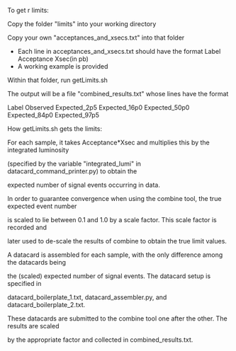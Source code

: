 To get r limits:

Copy the folder "limits" into your working directory

Copy your own "acceptances_and_xsecs.txt" into that folder

 - Each line in acceptances_and_xsecs.txt should have the format
    Label Acceptance Xsec(in pb)
 - A working example is provided

Within that folder, run getLimits.sh

The output will be a file "combined_results.txt" whose lines have the format

 Label Observed Expected_2p5 Expected_16p0 Expected_50p0 Expected_84p0 Expected_97p5

How getLimits.sh gets the limits:

For each sample, it takes Acceptance*Xsec and multiplies this by the integrated luminosity

(specified by the variable "integrated_lumi" in datacard_command_printer.py) to obtain the

expected number of signal events occurring in data.

In order to guarantee convergence when using the combine tool, the true expected event number

is scaled to lie between 0.1 and 1.0 by a scale factor. This scale factor is recorded and

later used to de-scale the results of combine to obtain the true limit values.

A datacard is assembled for each sample, with the only difference among the datacards being

the (scaled) expected number of signal events. The datacard setup is specified in

datacard_boilerplate_1.txt, datacard_assembler.py, and datacard_boilerplate_2.txt.

These datacards are submitted to the combine tool one after the other. The results are scaled

by the appropriate factor and collected in combined_results.txt.